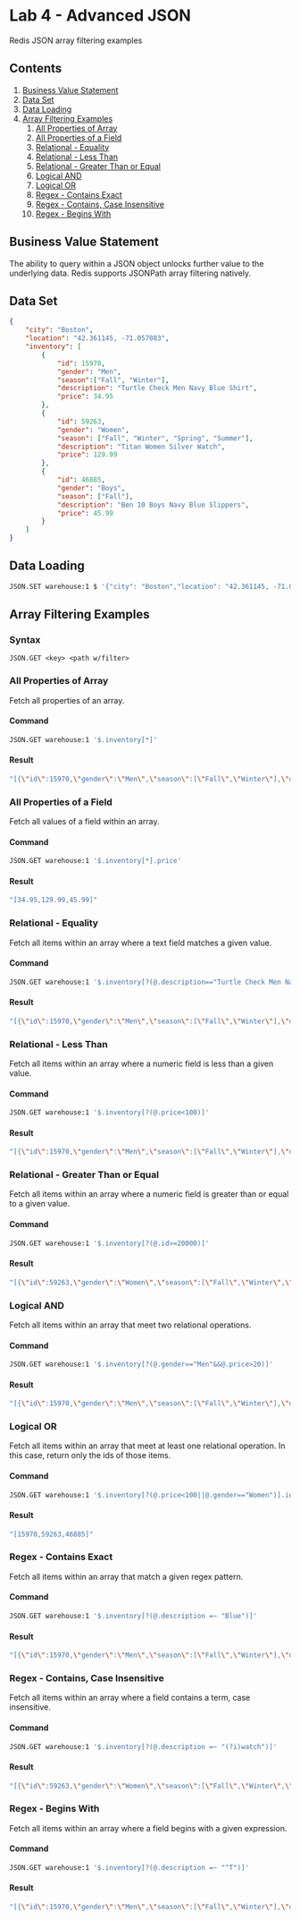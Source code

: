 # Lab 4 - Advanced JSON
Redis JSON array filtering examples
## Contents
1.  [Business Value Statement](#value)
2.  [Data Set](#dataset)
3.  [Data Loading](#dataload)
4.  [Array Filtering Examples](#arrayfiltering)
    1.  [All Properties of Array](#allprops)
    2.  [All Properties of a Field](#allfield)
    3.  [Relational - Equality](#equality)
    4.  [Relational - Less Than](#lessthan)
    5.  [Relational - Greater Than or Equal](#greaterthan)
    6.  [Logical AND](#logicaland)
    7.  [Logical OR](#logicalor)
    8.  [Regex - Contains Exact](#regex_exact)
    9.  [Regex - Contains, Case Insensitive](#regex_contains)
    10.  [Regex - Begins With](#regex_begins)

## Business Value Statement <a name="value"></a>
The ability to query within a JSON object unlocks further value to the underlying data.  Redis supports JSONPath array filtering natively. 
## Data Set <a name="dataset"></a>
```JSON
{
    "city": "Boston",
    "location": "42.361145, -71.057083",
    "inventory": [
        {   
            "id": 15970,
            "gender": "Men",
            "season":["Fall", "Winter"],
            "description": "Turtle Check Men Navy Blue Shirt",
            "price": 34.95
        },
        {
            "id": 59263,
            "gender": "Women",
            "season": ["Fall", "Winter", "Spring", "Summer"],
            "description": "Titan Women Silver Watch",
            "price": 129.99
        },
        {
            "id": 46885,
            "gender": "Boys",
            "season": ["Fall"],
            "description": "Ben 10 Boys Navy Blue Slippers",
            "price": 45.99
        }
    ]
}
```
## Data Loading <a name="dataload"></a>
```bash
JSON.SET warehouse:1 $ '{"city": "Boston","location": "42.361145, -71.057083","inventory":[{"id": 15970,"gender": "Men","season":["Fall", "Winter"],"description": "Turtle Check Men Navy Blue Shirt","price": 34.95},{"id": 59263,"gender": "Women","season": ["Fall", "Winter", "Spring", "Summer"],"description": "Titan Women Silver Watch","price": 129.99},{"id": 46885,"gender": "Boys","season": ["Fall"],"description": "Ben 10 Boys Navy Blue Slippers","price": 45.99}]}'
```
## Array Filtering Examples <a name="arrayfiltering"></a>
### Syntax
```JSON.GET <key> <path w/filter>```
### All Properties of Array <a name="allprops"></a>
Fetch all properties of an array.
#### Command
```bash
JSON.GET warehouse:1 '$.inventory[*]'
```
#### Result
```bash
"[{\"id\":15970,\"gender\":\"Men\",\"season\":[\"Fall\",\"Winter\"],\"description\":\"Turtle Check Men Navy Blue Shirt\",\"price\":34.95},{\"id\":59263,\"gender\":\"Women\",\"season\":[\"Fall\",\"Winter\",\"Spring\",\"Summer\"],\"description\":\"Titan Women Silver Watch\",\"price\":129.99},{\"id\":46885,\"gender\":\"Boys\",\"season\":[\"Fall\"],\"description\":\"Ben 10 Boys Navy Blue Slippers\",\"price\":45.99}]"
```

### All Properties of a Field <a name="allfield"></a>
Fetch all values of a field within an array.
#### Command
```bash
JSON.GET warehouse:1 '$.inventory[*].price'
```
#### Result
```bash
"[34.95,129.99,45.99]"
```

### Relational - Equality <a name="equality"></a>
Fetch all items within an array where a text field matches a given value.
#### Command
```bash
JSON.GET warehouse:1 '$.inventory[?(@.description=="Turtle Check Men Navy Blue Shirt")]'
```
#### Result
```bash
"[{\"id\":15970,\"gender\":\"Men\",\"season\":[\"Fall\",\"Winter\"],\"description\":\"Turtle Check Men Navy Blue Shirt\",\"price\":34.95}]"
```

### Relational - Less Than <a name="lessthan"></a>
Fetch all items within an array where a numeric field is less than a given value.
#### Command
```bash
JSON.GET warehouse:1 '$.inventory[?(@.price<100)]'
```
#### Result
```bash
"[{\"id\":15970,\"gender\":\"Men\",\"season\":[\"Fall\",\"Winter\"],\"description\":\"Turtle Check Men Navy Blue Shirt\",\"price\":34.95},{\"id\":46885,\"gender\":\"Boys\",\"season\":[\"Fall\"],\"description\":\"Ben 10 Boys Navy Blue Slippers\",\"price\":45.99}]"
```

### Relational - Greater Than or Equal <a name="greaterthan"></a>
Fetch all items within an array where a numeric field is greater than or equal to a given value.
#### Command
```bash
JSON.GET warehouse:1 '$.inventory[?(@.id>=20000)]'
```
#### Result
```bash
"[{\"id\":59263,\"gender\":\"Women\",\"season\":[\"Fall\",\"Winter\",\"Spring\",\"Summer\"],\"description\":\"Titan Women Silver Watch\",\"price\":129.99},{\"id\":46885,\"gender\":\"Boys\",\"season\":[\"Fall\"],\"description\":\"Ben 10 Boys Navy Blue Slippers\",\"price\":45.99}]"
```

### Logical AND <a name="logicaland"></a>
Fetch all items within an array that meet two relational operations.
#### Command
```bash
JSON.GET warehouse:1 '$.inventory[?(@.gender=="Men"&&@.price>20)]'
```
#### Result
```bash
"[{\"id\":15970,\"gender\":\"Men\",\"season\":[\"Fall\",\"Winter\"],\"description\":\"Turtle Check Men Navy Blue Shirt\",\"price\":34.95}]"
```

### Logical OR <a name="logicalor"></a>
Fetch all items within an array that meet at least one relational operation.  In this case, return only the ids of those items.
#### Command
```bash
JSON.GET warehouse:1 '$.inventory[?(@.price<100||@.gender=="Women")].id'
```
#### Result
```bash
"[15970,59263,46885]"
```

### Regex - Contains Exact <a name="regex_exact"></a>
Fetch all items within an array that match a given regex pattern.
#### Command
```bash
JSON.GET warehouse:1 '$.inventory[?(@.description =~ "Blue")]'
```
#### Result
```bash
"[{\"id\":15970,\"gender\":\"Men\",\"season\":[\"Fall\",\"Winter\"],\"description\":\"Turtle Check Men Navy Blue Shirt\",\"price\":34.95},{\"id\":46885,\"gender\":\"Boys\",\"season\":[\"Fall\"],\"description\":\"Ben 10 Boys Navy Blue Slippers\",\"price\":45.99}]"
```

### Regex - Contains, Case Insensitive <a name="regex_contains"></a>
Fetch all items within an array where a field contains a term, case insensitive.
#### Command
```bash
JSON.GET warehouse:1 '$.inventory[?(@.description =~ "(?i)watch")]'
```
#### Result
```bash
"[{\"id\":59263,\"gender\":\"Women\",\"season\":[\"Fall\",\"Winter\",\"Spring\",\"Summer\"],\"description\":\"Titan Women Silver Watch\",\"price\":129.99}]"
```

### Regex - Begins With <a name="regex_begins"></a>
Fetch all items within an array where a field begins with a given expression.
#### Command
```bash
JSON.GET warehouse:1 '$.inventory[?(@.description =~ "^T")]'
```
#### Result
```bash
"[{\"id\":15970,\"gender\":\"Men\",\"season\":[\"Fall\",\"Winter\"],\"description\":\"Turtle Check Men Navy Blue Shirt\",\"price\":34.95},{\"id\":59263,\"gender\":\"Women\",\"season\":[\"Fall\",\"Winter\",\"Spring\",\"Summer\"],\"description\":\"Titan Women Silver Watch\",\"price\":129.99}]"
```